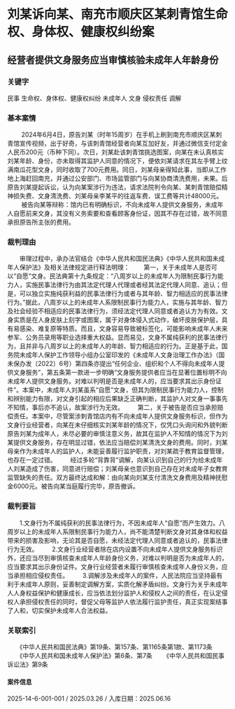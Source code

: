 # 刘某诉向某、南充市顺庆区某刺青馆生命权、身体权、健康权纠纷案
## 经营者提供文身服务应当审慎核验未成年人年龄身份
### 关键字
民事 生命权、身体权、健康权纠纷 未成年人 文身 侵权责任 调解
### 基本案情
　　       2024年6月4日，原告刘某（时年15周岁）在手机上刷到南充市顺庆区某刺青馆宣传视频，出于好奇，与该刺青馆经营者向某互加好友，并通过微信支付定金人民币200元（币种下同）。次日，刘某赴该刺青馆挑选图案，向某在未认真核实刘某年龄、身份，亦未取得其监护人同意的情况下，便依刘某请求在其左手臂上纹满南瓜花型文身，同时收取了700元费用。同日，刘某母亲得知此事，当即从工作地上海赶回南充，并通过公安部门、市场监管部门与向某协商清洗费用，未果。后原告刘某提起诉讼，认为向某案涉行为违法，请求法院判令向某、某刺青馆赔偿精神损失费、文身清洗费、刘某母亲李某平的往返车费、误工费等共计48000元。
　　       被告向某等辩称：馆内已有明确标识，不向未成年人提供文身服务，未成年人自愿前来文身，其没有义务索要和查看顾客身份证，因其不存在过错，故不同意承担原告所主张的费用。
　　
### 裁判理由
　　审理过程中，承办法官结合《中华人民共和国民法典》《中华人民共和国未成年人保护法》及相关法律规定进行释法明理：
　　第一，关于未成年人是否可以“自愿”文身。民法典第十九条规定：“八周岁以上的未成年人为限制民事行为能力人，实施民事法律行为由其法定代理人代理或者经其法定代理人同意、追认；但是，可以独立实施纯获利益的民事法律行为或者与其年龄、智力相适应的民事法律行为。”据此，八周岁以上的未成年人系限制民事行为能力人，实施与其年龄、智力及社会经验不相适应的民事法律行为，须经法定代理人同意或者追认方为有效。文身实质是在人身皮肤上刻字或图案，属于对身体侵入式动作，破坏皮肤保护层，具有易感染、难复原等特质。而且，文身容易导致被标签化，可能影响未成年人未来参军、公务员录用等职业选择重大权益。显而易见，文身不属纯获利的民事法律行为，且并非与八周岁以上的未成年人的年龄、智力相适应的行为。正是基于此，国务院未成年人保护工作领导小组办公室印发的《未成年人文身治理工作办法》（国未保办发〔2022〕6号）第四条亦提出“任何企业、组织和个人不得向未成年人提供文身服务”，第五条第一款进一步明确“文身服务提供者应当在显著位置标明不向未成年人提供文身服务。对难以判明是否是未成年人的，应当要求其出示身份证件”。本案中，未成年人刘某虽系“自愿”文身，但其为限制民事行为能力人，控制和辨别能力有限，对文身引起的相应后果缺乏正确判断，其监护人对文身一事事先不知情，事后亦不追认，故案涉行为无效。
　　第二，关于被告是否应当承担赔偿责任。本案中，尽管案涉刺青馆店内有不向未成年人提供文身服务标识，但作为文身行业经营者，向某在未仔细核实刘某年龄的情况下，仅凭口头询问和外貌判断原告刘某为成年人，未尽必要的审慎注意义务，故其在监护人不知情的情况下为刘某提供文身服务，存在明显过错，依法应当赔偿刘某清洗文身的费用。同时，刘某母亲作为未成年人的监护人，未能妥善履行监护职责，对刘某疏于教育监督管理，也存在一定过错。
　　经过多轮“背靠背”调解，向某认识到自己的行为给未成年人刘某造成了伤害，同意进行赔偿；刘某母亲也意识到自己存在对未成年子女教育监管缺失的责任。双方最终达成和解：由向某向刘某支付清洗文身费用及精神抚慰金6000元。被告向某当庭履行完毕，原告撤诉。
### 裁判要旨
　　1.文身行为不属纯获利的民事法律行为，不因未成年人“自愿”而产生效力。八周岁以上的未成年人系限制民事行为能力人，尚不能清楚判断文身对其身体和权益带来的损害及影响，无论其是否自愿，未经法定代理人同意或者追认的，民事法律行为无效。
　　2.文身行业经营者除在店内设置不向未成年人提供文身服务标识外，还应当尽到审慎核查未成年人年龄身份义务，对难以判明是否为未成年人的，应当要求其出示身份证件。文身行业经营者未履行审慎核查未成年人身份义务，应当承担相应侵权责任。
　　3.调解涉及未成年人的案件，人民法院应当坚持最有利于未成年人原则，妥善制定调解方案，实质化解矛盾纠纷。文身行为关乎未成年人人身权益保护和健康成长，应当依法划分监护人和侵权人之间的责任，在认定侵权人承担侵权责任的同时，督促父母等监护人依法履行监护责任，真正实现案结事了人和，切实保护未成年人合法权益。
### 关联索引
　　《中华人民共和国民法典》第19条、第157条、第1165条第1款、第1173条
　　《中华人民共和国未成年人保护法》第6条、第7条
　　《中华人民共和国民事诉讼法》第9条

#### 案件信息
2025-14-6-001-001 / 2025.03.26 / 入库日期：2025.06.16
